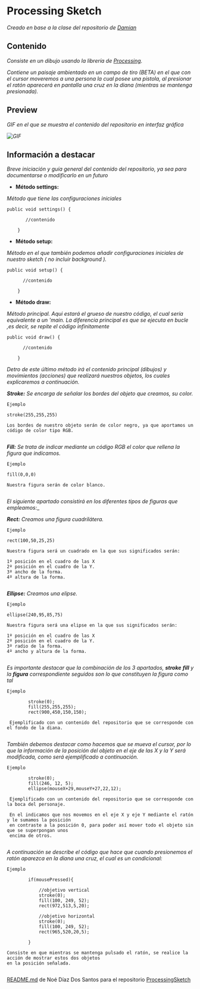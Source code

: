 # Processing Sketch
_Creado en base a la clase del repositorio de [Damian](https://github.com/damiancastelao/Processing/blob/master/src/main/java/Formas.java)_

## Contenido
_Consiste en un dibujo usando la librería de [Processing](https://mvnrepository.com/artifact/org.processing/core)._

_Contiene un paisaje ambientado en un campo de tiro (BETA) en el que con el cursor moveremos a una persona la cual posee una pistola, al presionar
el ratón aparecerá en pantalla una cruz en la diana (mientras se mantenga presionada)._

## Preview
_GIF en el que se muestra el contenido del repositorio en interfaz gráfica_


_![GIF](https://i.imgur.com/DRoxpER.gif)_


## Información a destacar
_Breve iniciación y guía general del contenido del repositorio, ya sea para documentarse o modificarlo en un futuro_

* **Método settings:**

_Método que tiene las configuraciones iniciales_

```
public void settings() {

       //contenido
       
    }
```

* **Método setup:**

_Método en el que también podemos añadir configuraciones iniciales de nuestro sketch ( no incluir background )._

```
public void setup() {

      //contenido

    }
```

* **Método draw:**

_Método principal. Aqui estará el grueso de nuestro código, el cual sería equivalente a un 'main. La diferencia principal es que se ejecuta en bucle
,es decir, se repite el código infinitamente_

```
public void draw() {

      //contenido

    }
```

_Detro de este último método irá el contenido principal (dibujos) y movimientos (acciones) que realizará nuestros objetos, los cuales explicaremos a continuación._

_**Stroke:** Se encarga de señalar los bordes del objeto que creamos, su color._

```
Ejemplo

stroke(255,255,255)

Los bordes de nuestro objeto serán de color negro, ya que aportamos un código de color tipo RGB.
    
```

_**Fill:** Se trata de indicar mediante un código RGB el color que rellena la figura que indicamos._

```
Ejemplo

fill(0,0,0)

Nuestra figura serán de color blanco.
    
```

_El siguiente apartado consistirá en los diferentes tipos de figuras que empleamos:__

_**Rect:** Creamos una figura cuadrilátera._

```
Ejemplo

rect(100,50,25,25)

Nuestra figura será un cuadrado en la que sus significados serán:

1º posición en el cuadro de las X
2º posición en el cuadro de la Y.
3º ancho de la forma.
4º altura de la forma.
    
```

_**Ellipse:** Creamos una elipse._

```
Ejemplo

ellipse(240,95,85,75)

Nuestra figura será una elipse en la que sus significados serán:

1º posición en el cuadro de las X
2º posición en el cuadro de la Y.
3º radio de la forma.
4º ancho y altura de la forma.
    
```

_Es importante destacar que la combinación de los 3 apartados, **stroke** **fill** y la **figura** correspondiente seguidos son lo que
constituyen la figura como tal_

```
Ejemplo

        stroke(0);
        fill(255,255,255);
        rect(900,450,150,150);
        
 Ejemplificado con un contenido del repositorio que se corresponde con el fondo de la diana.
    
```

_También debemos destacar como hacemos que se mueva el cursor, por lo que la información de la posición del objeto
en el eje de las X y la Y será modificada, como será ejemplificado a continuación._

```
Ejemplo

        stroke(0);
        fill(246, 12, 5);
        ellipse(mouseX+29,mouseY+27,22,12);
        
 Ejemplificado con un contenido del repositorio que se corresponde con la boca del personaje.
 
 En el indicamos que nos movemos en el eje X y eje Y mediante el ratón y le sumamos la posición 
 en contraste a la posición 0, para poder así mover todo el objeto sin que se superpongan unos
 encima de otros.
    
```

_A continuación se describe el código que hace que cuando presionemos el ratón aparezca en la diana una cruz, el cual es un condicional:_


```
Ejemplo

        if(mousePressed){

            //objetivo vertical
            stroke(0);
            fill(100, 249, 52);
            rect(972,513,5,20);

            //objetivo horizontal
            stroke(0);
            fill(100, 249, 52);
            rect(965,520,20,5);
   
        }

Consiste en que mientras se mantenga pulsado el ratón, se realice la acción de mostrar estos dos objetos 
en la posición señalada.
   
```


[README.md](README.md) de Noé Díaz Dos Santos para el repositorio [ProcessingSketch](https://github.com/ndiazdossantos/ProcessingSketch)

